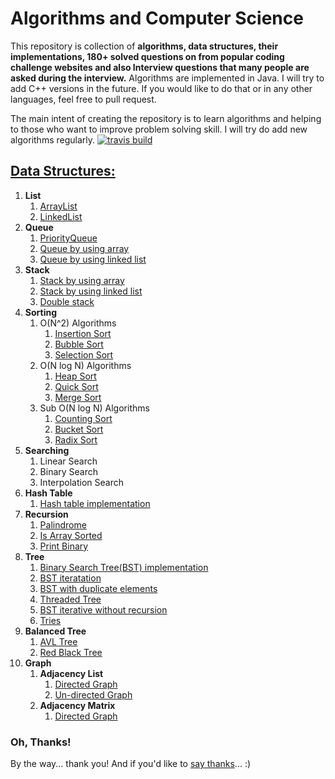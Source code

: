 # Algorithms and Computer Science

This repository is collection of **algorithms, data structures, their implementations,
180+ solved questions on from popular coding challenge websites and
also Interview questions that many people are asked during the interview.**
Algorithms are implemented in Java. I will try to add C++ versions in the future.
If you would like to do that or in any other languages, feel free to pull request. 
 
The main intent of creating the repository is 
to learn algorithms and helping to those who want to improve problem solving skill. I will try do add new
algorithms regularly.
[![travis build](https://img.shields.io/packagist/l/doctrine/orm.svg)](https://github.com/bakhodir10/AlgoCS/blob/master/LICENSE)
## [Data Structures:](https://github.com/bakhodir10/AlgoCS/tree/master/src/ds)

1.  **List**
    1.  [ArrayList](https://github.com/bakhodir10/AlgoCS/blob/master/src/ds/arraylist/ArrayList.java)
    2.  [LinkedList](https://github.com/bakhodir10/AlgoCS/tree/master/src/ds/linkedlist)
2.  **Queue**
    1.  [PriorityQueue](https://github.com/bakhodir10/AlgoCS/blob/master/src/ds/queue/PriorityQueue.java)
    2.  [Queue by using array](https://github.com/bakhodir10/AlgoCS/blob/master/src/ds/queue/QueueArray.java)
    3.  [Queue by using linked list](https://github.com/bakhodir10/AlgoCS/blob/master/src/ds/queue/QueueLinkedList.java)
3.  **Stack**
    1.  [Stack by using array](https://github.com/bakhodir10/AlgoCS/blob/master/src/ds/stack/StackArray.java)
    2.  [Stack by using linked list](https://github.com/bakhodir10/AlgoCS/blob/master/src/ds/stack/StackLinkedList.java)  
    3.  [Double stack](https://github.com/bakhodir10/AlgoCS/blob/master/src/ds/stack/StackDouble.java)
4.  **Sorting**
    1. O(N^2) Algorithms
        1. [Insertion Sort](https://github.com/bakhodir10/AlgoCS/blob/master/src/ds/sorting/InsertionSort.java)
        2. [Bubble Sort](https://github.com/bakhodir10/AlgoCS/blob/master/src/ds/sorting/BubbleSort.java)
        3. [Selection Sort](https://github.com/bakhodir10/AlgoCS/blob/master/src/ds/sorting/SelectionSort.java)
    2. O(N log N) Algorithms
        1. [Heap Sort](https://github.com/bakhodir10/AlgoCS/blob/master/src/ds/sorting/HeapSort.java)
        2. [Quick Sort](https://github.com/bakhodir10/AlgoCS/blob/master/src/ds/sorting/QuickSort.java)
        3. [Merge Sort](https://github.com/bakhodir10/AlgoCS/blob/master/src/ds/sorting/MergeSort.java)
    3. Sub O(N log N) Algorithms
        1. [Counting Sort](https://github.com/bakhodir10/AlgoCS/blob/master/src/ds/sorting/CountingSort.java)
        2. [Bucket Sort](https://github.com/bakhodir10/AlgoCS/blob/master/src/ds/sorting/BucketSort.java)
        3. [Radix Sort](https://github.com/bakhodir10/AlgoCS/blob/master/src/ds/sorting/RadixSort.java)
5.  **Searching**
    1. Linear Search
    2. Binary Search
    3. Interpolation Search
6.  **Hash Table**
    1.  [Hash table implementation](https://github.com/bakhodir10/AlgoCS/blob/master/src/ds/hashtable/HashTable.java)
7.  **Recursion**
    1. [Palindrome](https://github.com/bakhodir10/AlgoCS/blob/master/src/ds/recursion/Palindrome.java)
    2. [Is Array Sorted](https://github.com/bakhodir10/AlgoCS/blob/master/src/ds/recursion/SortedArray.java)
    3. [Print Binary](https://github.com/bakhodir10/AlgoCS/blob/master/src/ds/recursion/PrintBinary.java)
8.  **Tree**
    1. [Binary Search Tree(BST) implementation](https://github.com/bakhodir10/AlgoCS/blob/master/src/ds/tree/BST.java)
    2. [BST iteratation](https://github.com/bakhodir10/AlgoCS/blob/master/src/ds/tree/BSTIterative.java)
    3. [BST with duplicate elements](https://github.com/bakhodir10/AlgoCS/blob/master/src/ds/tree/BSTWithDuplicate.java)
    4. [Threaded Tree](https://github.com/bakhodir10/AlgoCS/blob/master/src/ds/tree/ThreadedTree.java)
    5. [BST iterative without recursion](https://github.com/bakhodir10/AlgoCS/blob/master/src/ds/tree/TraversalIterative.java)
    6. [Tries](https://github.com/bakhodir10/AlgoCS/blob/master/src/ds/tree/Tries.java)    
9.  **Balanced Tree**
    1. [AVL Tree](https://github.com/bakhodir10/AlgoCS/blob/master/src/ds/balanced_tree/AVLTree.java)
    2. [Red Black Tree](https://github.com/bakhodir10/AlgoCS/blob/master/src/ds/balanced_tree/RedBlackTree.java)    
10. **Graph**
    1. **Adjacency List**
        1. [Directed Graph](https://github.com/bakhodir10/AlgoCS/blob/master/src/ds/graph/adjacency_list/DirectedGraph.java)
        2. [Un-directed Graph](https://github.com/bakhodir10/AlgoCS/blob/master/src/ds/graph/adjacency_list/UnDirectedGraph.java)
    2. **Adjacency Matrix**
        1. [Directed Graph](https://github.com/bakhodir10/AlgoCS/blob/master/src/ds/graph/adjacency_matrix/DirectedGraph.java)
        
### Oh, Thanks!

By the way... thank you! And if you'd like to [say thanks](https://saythanks.io/to/bakhodir10)... :)        